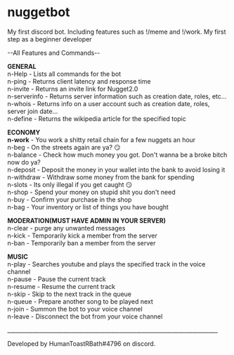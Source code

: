 # nuggetbot<br/>
My first discord bot. Including features such as !/meme and !/work. My first step as a beginner developer<br/>

--All Features and Commands--<br/>

**GENERAL**<br/>
n-Help  - Lists all commands for the bot<br/>
n-ping - Returns client latency and response time<br/>
n-invite - Returns an invite link for Nugget2.0<br/>
n-serverinfo - Returns server information such as creation date, roles, etc...<br/>
n-whois - Returns info on a user account such as creation date, roles, server join date...<br/>
n-define - Returns the wikipedia article for the specified topic<br/>

**ECONOMY**<br/>
__n-work__ - You work a shitty retail chain for a few nuggets an hour<br/>
n-beg - On the streets again are ya? :smirk:<br/>
n-balance - Check how much money you got. Don't wanna be a broke bitch now do ya?<br/>
n-deposit - Deposit the money in your wallet into the bank to avoid losing it<br/>
n-withdraw - Withdraw some money from the bank for spending<br/>
n-slots - Its only illegal if you get caught :smirk:<br/>
n-shop - Spend your money on stupid shit you don't need<br/>
n-buy - Confirm your purchase in the shop<br/>
n-bag - Your inventory or list of things you have bought<br/>

**MODERATION(MUST HAVE ADMIN IN YOUR SERVER)**<br/>
n-clear - purge any unwanted messages<br/>
n-kick - Temporarily kick a member from the server<br/>
n-ban - Temporarily ban a member from the server<br/>

**MUSIC**<br/>
n-play - Searches youtube and plays the specified track in the voice channel<br/>
n-pause - Pause the current track<br/>
n-resume - Resume the current track<br/>
n-skip - Skip to the next track in the queue<br/>
n-queue - Prepare another song to be played next<br/>
n-join - Summon the bot to your voice channel<br/>
n-leave - Disconnect the bot from your voice channel<br/>

___________________________________________________________________________<br/>

Developed by HumanToastRBath#4796 on discord. <br/>
